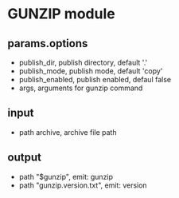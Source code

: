# GUNZIP module

## params.options

- publish_dir, publish directory, default '.'
- publish_mode, publish mode, default 'copy'
- publish_enabled, publish enabled, defaul false
- args, arguments for gunzip command

## input

- path archive, archive file path

## output

- path "$gunzip", emit: gunzip
- path "gunzip.version.txt", emit: version
